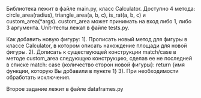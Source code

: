 Библиотека лежит в файле main.py, класс Calculator. Доступно 4 метода: circle_area(radius), triangle_area(a, b, c), is_rat(a, b, c) и custom_area(*args). 
custom_area может принимать на вход либо 1, либо 3 аргумента.
Unit-тесты лежат в файле tests.py.

Как добавить новую фигуру:
1). Прописать новый метод для фигуры в классе Calculator, в котором описать нахождение площади для новой фигуры.
2). Дописать к существующей конструкции match/case в методе custom_area следующую конструкцию, сделав ее не последней в списке match:
case {количество сторон новой фигуры}:
  return {имя функции, которую Вы добавили в пункте 1}
3). При необходимости обработать исключения.

Второе задание лежит в файле dataframes.py
